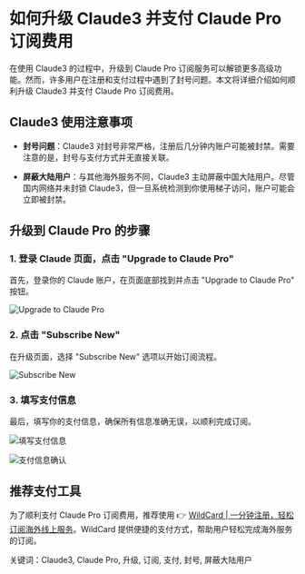 # 如何升级 Claude3 并支付 Claude Pro 订阅费用

在使用 Claude3 的过程中，升级到 Claude Pro 订阅服务可以解锁更多高级功能。然而，许多用户在注册和支付过程中遇到了封号问题。本文将详细介绍如何顺利升级 Claude3 并支付 Claude Pro 订阅费用。

## Claude3 使用注意事项

- **封号问题**：Claude3 对封号非常严格，注册后几分钟内账户可能被封禁。需要注意的是，封号与支付方式并无直接关联。
  
- **屏蔽大陆用户**：与其他海外服务不同，Claude3 主动屏蔽中国大陆用户。尽管国内网络并未封锁 Claude3，但一旦系统检测到你使用梯子访问，账户可能会立即被封禁。

## 升级到 Claude Pro 的步骤

### 1. 登录 Claude 页面，点击 "Upgrade to Claude Pro"

首先，登录你的 Claude 账户，在页面底部找到并点击 "Upgrade to Claude Pro" 按钮。

![Upgrade to Claude Pro](https://bbtdd.com/img/794632623599.webp)

### 2. 点击 "Subscribe New"

在升级页面，选择 "Subscribe New" 选项以开始订阅流程。

![Subscribe New](https://bbtdd.com/img/5230605649851.webp)

### 3. 填写支付信息

最后，填写你的支付信息，确保所有信息准确无误，以顺利完成订阅。

![填写支付信息](https://bbtdd.com/img/907051753135.webp)

![支付信息确认](https://downloads.intercomcdn.com/i/o/993503788/4d26c3dbe7fb645f001c5505/ec2b2e6deb2e51c9cffd677c84807075.JPG?expires=1738600200&signature=57b36152311e061ca5da5f19540a9db1ceea2216b70297d94db5ee9a0986912a&req=fSkkE8l9molXFb4f3HP0gKXGjO0AJzP%2Bw6%2BxoRCQ7UgU9ahy5AfMdK0jPp7C%0AJ7%2BN%2BH7FDYSuk28K%2FA%3D%3D%0A)

## 推荐支付工具

为了顺利支付 Claude Pro 订阅费用，推荐使用 👉 [WildCard | 一分钟注册，轻松订阅海外线上服务](https://bbtdd.com/WildCard)。WildCard 提供便捷的支付方式，帮助用户轻松完成海外服务的订阅。

关键词：Claude3, Claude Pro, 升级, 订阅, 支付, 封号, 屏蔽大陆用户